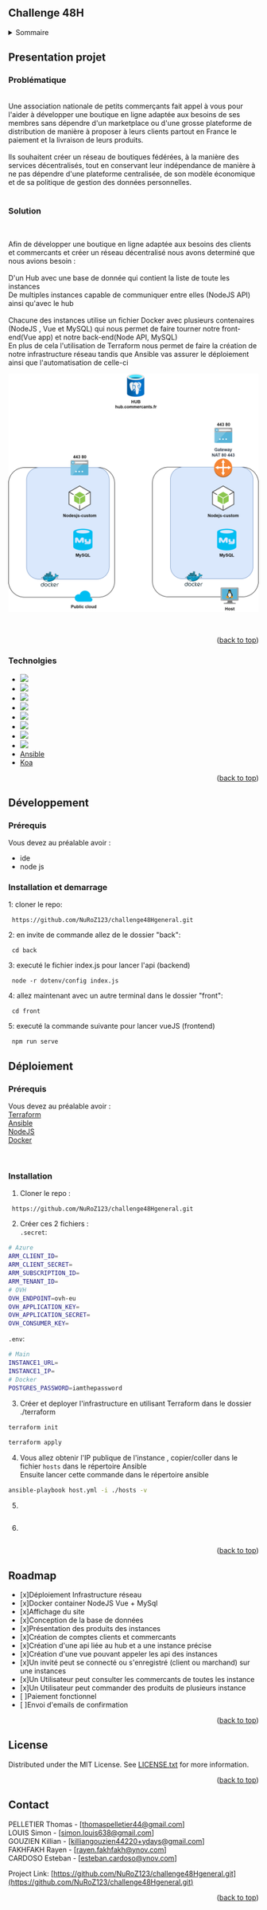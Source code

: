 <div id="top"></div>

<!-- CHALLENGE 48H  -->
## Challenge 48H

<!-- Sommaire -->
<details>
  <summary>Sommaire</summary>
  <ol>
    <li>
      <a href="#Presentation projet">Presentation projet</a>
      <ul>
        <li><a href="#problématique">Problématique</a></li>
        <li><a href="#solution">Solution proposée</a></li>
      </ul>
      <li><a href="#technolgies">Technolgies utilisées</a></li>
    </li>
    <li>
        <a href="#dévelopement">développement</a>
        <ul>
            <li><a href="#prérequis">Prérequis</a></li>
        <li><a href="#installation">Installation</a></li>
        </ul>
    </li>
    <li>
      <a href="#déploiement">Déploiement</a>
      <ul>
        <li><a href="#prérequis">Prérequis</a></li>
        <li><a href="#installation">Installation</a></li>
      </ul>
    </li>
    <li><a href="#roadmap">Roadmap</a></li>
    <li><a href="#license">License</a></li>
    <li><a href="#contact">Contact</a></li>
  </ol>
</details>



<!-- PRESENTATION PROJET -->
## Presentation projet
<!-- Problématique -->
### Problématique
<br>
Une association nationale de petits commerçants fait appel à vous pour l'aider
à développer une boutique en ligne adaptée aux besoins de ses membres sans
dépendre d'un marketplace ou d'une grosse plateforme de distribution de
manière à proposer à leurs clients partout en France le paiement et la livraison
de leurs produits. <br>
<br>
Ils souhaitent créer un réseau de boutiques fédérées, à la manière des services
décentralisés, tout en conservant leur indépendance de manière à ne pas dépendre d'une plateforme centralisée, de son modèle économique et de sa politique de gestion des données personnelles.<br>
<br>
<!-- solution -->

### Solution
<br>




Afin de développer une boutique en ligne adaptée aux besoins des clients et commercants et créer un réseau décentralisé nous avons determiné que nous avions besoin  : <br>
<br>
D'un Hub avec une base de donnée qui contient la liste de toute les instances <br>
De multiples instances capable de communiquer entre elles (NodeJS API) ainsi qu'avec le hub   <br>
<br>
Chacune des instances utilise un fichier Docker avec plusieurs contenaires (NodeJS , Vue et MySQL) qui nous permet de faire tourner notre front-end(Vue app) et notre back-end(Node API, MySQL)<br>
En plus de cela l'utilisation de Terraform nous permet de faire la création de notre infrastructure réseau tandis que Ansible vas assurer le déploiement ainsi que l'automatisation de celle-ci  

![infra](infra.png)

<br>


<p align="right">(<a href="#top">back to top</a>)</p>



### Technolgies
* [<img height="50" src="https://user-images.githubusercontent.com/25181517/183345121-36788a6e-5462-424a-be67-af1ebeda79a2.png">](https://www.terraform.io/)
* [<img height="50" src="https://user-images.githubusercontent.com/25181517/117207330-263ba280-adf4-11eb-9b97-0ac5b40bc3be.png">](https://www.docker.com/)
* [<img height="50" src="https://user-images.githubusercontent.com/25181517/183896128-ec99105a-ec1a-4d85-b08b-1aa1620b2046.png">](https://www.mysql.com/fr/)
* [<img height="50" src="https://user-images.githubusercontent.com/25181517/183568594-85e280a7-0d7e-4d1a-9028-c8c2209e073c.png">](https://nodejs.org/en/)
* [<img height="50" src="https://user-images.githubusercontent.com/25181517/117448124-a2da9800-af3e-11eb-85d2-bd1b69b65603.png"> ](https://vuejs.org/)
* [<img height="50" src="https://user-images.githubusercontent.com/25181517/192158954-f88b5814-d510-4564-b285-dff7d6400dad.png">](https://html.spec.whatwg.org/multipage/)
* [<img height="50" src="https://user-images.githubusercontent.com/25181517/183898674-75a4a1b1-f960-4ea9-abcb-637170a00a75.png">](https://www.w3.org/Style/CSS/Overview.en.html)
* [<img height="50" src="https://user-images.githubusercontent.com/25181517/202896760-337261ed-ee92-4979-84c4-d4b829c7355d.png">](https://tailwindcss.com/)
* [Ansible](https://www.ansible.com/)
* [Koa](https://koajs.com/)

<p align="right">(<a href="#top">back to top</a>)</p>

<!-- Développement -->
## Développement

### Prérequis
Vous devez au préalable avoir : <br>
<ul>
    <li>ide</li>
    <li>node js</li>
</ul>

### Installation et demarrage
1: cloner le repo:
```
 https://github.com/NuRoZ123/challenge48Hgeneral.git
```

2: en invite de commande allez de le dossier "back":
```
 cd back
```

3: executé le fichier index.js pour lancer l'api (backend)
```
 node -r dotenv/config index.js
```

4: allez maintenant avec un autre terminal dans le dossier "front":
```
 cd front
```

5: executé la commande suivante pour lancer vueJS (frontend)
```
 npm run serve
```

<!-- Déploiement -->
## Déploiement

### Prérequis

Vous devez au préalable avoir : <br>
[Terraform](https://www.terraform.io/) <br>
[Ansible](https://www.ansible.com/) <br>
[NodeJS](https://nodejs.org/en/) <br>
[Docker](https://www.docker.com/) <br>

<br>

### Installation
1. Cloner le repo :
```
 https://github.com/NuRoZ123/challenge48Hgeneral.git
```
2. Créer ces 2 fichiers : <br>
`.secret`:
```bash
# Azure
ARM_CLIENT_ID=
ARM_CLIENT_SECRET=
ARM_SUBSCRIPTION_ID=
ARM_TENANT_ID=
# OVH
OVH_ENDPOINT=ovh-eu
OVH_APPLICATION_KEY=
OVH_APPLICATION_SECRET=
OVH_CONSUMER_KEY=
```
`.env`:
```bash
# Main
INSTANCE1_URL=
INSTANCE1_IP=
# Docker
POSTGRES_PASSWORD=iamthepassword
```
3. Créer et deployer l'infrastructure en utilisant Terraform dans le dossier ./terraform
```bash
terraform init
```
```bash
terraform apply
```
4. Vous allez obtenir l'IP publique de l'instance , copier/coller dans le fichier `hosts` dans le répertoire Ansible <br>
    Ensuite lancer cette commande dans le répertoire ansible
```bash
ansible-playbook host.yml -i ./hosts -v
```
5. 
```

```
6. 
 ```

 ```


<p align="right">(<a href="#top">back to top</a>)</p>



<!-- ROADMAP -->
## Roadmap

- [x]Déploiement Infrastructure réseau <br>
- [x]Docker container NodeJS Vue + MySql <br>
- [x]Affichage du site <br>
- [x]Conception de la base de données <br>
- [x]Présentation des produits des instances <br>
- [x]Création de comptes clients et commercants <br>
- [x]Création d'une api liée au hub et a une instance précise <br>
- [x]Création d'une vue pouvant appeler les api des instances <br>
- [x]Un invité peut se connecté ou s'enregistré (client ou marchand) sur une instances <br>
- [x]Un Utilisateur peut consulter les commercants de toutes les instance <br>
- [x]Un Utilisateur peut commander des produits de plusieurs instance <br>
- [ ]Paiement fonctionnel <br>
- [ ]Envoi d'emails de confirmation


<p align="right">(<a href="#top">back to top</a>)</p>

<!-- LICENSE -->
## License

Distributed under the MIT License. See [LICENSE.txt]() for more information.

<p align="right">(<a href="#top">back to top</a>)</p>



<!-- CONTACT -->
## Contact 

PELLETIER Thomas - [thomaspelletier44@gmail.com] <br>
LOUIS Simon - [simon.louis638@gmail.com] <br>
GOUZIEN Killian - [killiangouzien44220+ydays@gmail.com] <br>
FAKHFAKH Rayen - [rayen.fakhfakh@ynov.com] <br>
CARDOSO Esteban - [esteban.cardoso@ynov.com] <br>

Project Link: [https://github.com/NuRoZ123/challenge48Hgeneral.git](https://github.com/NuRoZ123/challenge48Hgeneral.git)

<p align="right">(<a href="#top">back to top</a>)</p>